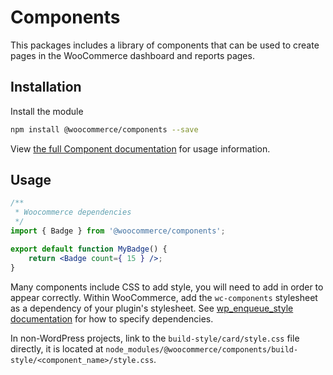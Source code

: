 # Components

This packages includes a library of components that can be used to create pages in the WooCommerce dashboard and reports pages.

## Installation

Install the module

```bash
npm install @woocommerce/components --save
```

View [the full Component documentation](https://woocommerce.github.io/woocommerce-admin/#/components/) for usage information.

## Usage

```jsx
/**
 * Woocommerce dependencies
 */
import { Badge } from '@woocommerce/components';

export default function MyBadge() {
	return <Badge count={ 15 } />;
}
```

Many components include CSS to add style, you will need to add in order to appear correctly. Within WooCommerce, add the `wc-components` stylesheet as a dependency of your plugin's stylesheet. See [wp_enqueue_style documentation](https://developer.wordpress.org/reference/functions/wp_enqueue_style/#parameters) for how to specify dependencies.

In non-WordPress projects, link to the `build-style/card/style.css` file directly, it is located at `node_modules/@woocommerce/components/build-style/<component_name>/style.css`.

